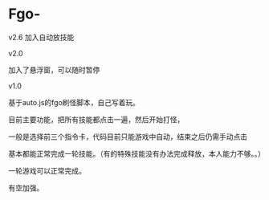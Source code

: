 # Fgo-

v2.6
加入自动放技能

v2.0

加入了悬浮窗，可以随时暂停

v1.0

基于auto.js的fgo刷怪脚本，自己写着玩。

目前主要功能，把所有技能都点击一遍，然后开始打怪，

一般是选择前三个指令卡，代码目前只能游戏中自动，结束之后仍需手动点击

基本都能正常完成一轮技能。（有的特殊技能没有办法完成释放，本人能力不够。。）

一轮游戏可以正常完成。

有空加强。
